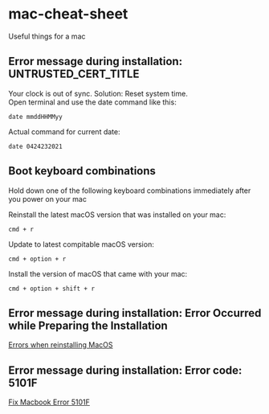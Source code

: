 # mac-cheat-sheet

Useful things for a mac

## Error message during installation: UNTRUSTED_CERT_TITLE  
Your clock is out of sync. Solution: Reset system time.  
Open terminal and use the date command like this:
```
date mmddHHMMyy
```
Actual command for current date:
```
date 0424232021
```

## Boot keyboard combinations
Hold down one of the following keyboard combinations immediately after you power on your mac

Reinstall the latest macOS version that was installed on your mac:
```
cmd + r
```

Update to latest compitable macOS version:
```
cmd + option + r
```

Install the version of macOS that came with your mac:
```
cmd + option + shift + r
```

## Error message during installation: Error Occurred while Preparing the Installation
[Errors when reinstalling MacOS](https://macreports.com/an-error-occurred-while-preparing-the-installation-fix/)


## Error message during installation: Error code: 5101F
[Fix Macbook Error 5101F](https://appletoolbox.com/fix-macbook-error-5101f/)

